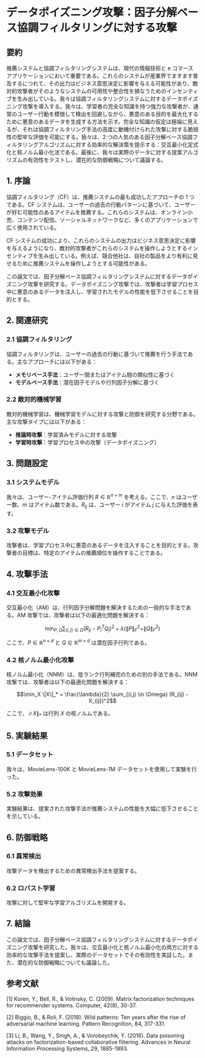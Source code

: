 # データポイズニング攻撃：因子分解ベース協調フィルタリングに対する攻撃

## 要約

推薦システムと協調フィルタリングシステムは、現代の情報技術と e コマースアプリケーションにおいて重要である。これらのシステムが産業界でますます普及するにつれて、その出力はビジネス意思決定に影響を与える可能性があり、敵対的攻撃者がそのようなシステムの可用性や整合性を損なうためのインセンティブを生み出している。我々は協調フィルタリングシステムに対するデータポイズニング攻撃を導入する。我々は、学習者の完全な知識を持つ強力な攻撃者が、通常のユーザー行動を模倣して検出を回避しながら、悪意のある目的を最大化するために悪意のあるデータを生成する方法を示す。完全な知識の仮定は極端に見えるが、それは協調フィルタリング手法の高度に動機付けられた攻撃に対する脆弱性の堅牢な評価を可能にする。我々は、2 つの人気のある因子分解ベース協調フィルタリングアルゴリズムに対する効率的な解決策を提示する：交互最小化定式化と核ノルム最小化法である。最後に、我々は実際のデータに対する提案アルゴリズムの有効性をテストし、潜在的な防御戦略について議論する。

## 1. 序論

協調フィルタリング（CF）は、推薦システムの最も成功したアプローチの 1 つである。CF システムは、ユーザーの過去の行動パターンに基づいて、ユーザーが好む可能性のあるアイテムを推薦する。これらのシステムは、オンライン小売、コンテンツ配信、ソーシャルネットワークなど、多くのアプリケーションで広く使用されている。

CF システムの成功により、これらのシステムの出力はビジネス意思決定に影響を与えるようになり、敵対的攻撃者がこれらのシステムを操作しようとするインセンティブを生み出している。例えば、競合他社は、自社の製品をより有利に見せるために推薦システムを操作しようとする可能性がある。

この論文では、因子分解ベース協調フィルタリングシステムに対するデータポイズニング攻撃を研究する。データポイズニング攻撃では、攻撃者は学習プロセス中に悪意のあるデータを注入し、学習されたモデルの性能を低下させることを目的とする。

## 2. 関連研究

### 2.1 協調フィルタリング

協調フィルタリングは、ユーザーの過去の行動に基づいて推薦を行う手法である。主なアプローチには以下がある：

- **メモリベース手法**：ユーザー間またはアイテム間の類似性に基づく
- **モデルベース手法**：潜在因子モデルや行列因子分解に基づく

### 2.2 敵対的機械学習

敵対的機械学習は、機械学習モデルに対する攻撃と防御を研究する分野である。主な攻撃タイプには以下がある：

- **推論時攻撃**：学習済みモデルに対する攻撃
- **学習時攻撃**：学習プロセス中の攻撃（データポイズニング）

## 3. 問題設定

### 3.1 システムモデル

我々は、ユーザー-アイテム評価行列 $R \in \mathbb{R}^{n \times m}$ を考える。ここで、$n$ はユーザー数、$m$ はアイテム数である。$R_{ij}$ は、ユーザー $i$ がアイテム $j$ に与えた評価を表す。

### 3.2 攻撃モデル

攻撃者は、学習プロセス中に悪意のあるデータを注入することを目的とする。攻撃者の目標は、特定のアイテムの推薦順位を操作することである。

## 4. 攻撃手法

### 4.1 交互最小化攻撃

交互最小化（AM）は、行列因子分解問題を解決するための一般的な手法である。AM 攻撃では、攻撃者は以下の最適化問題を解決する：

$$\min_{P,Q} \sum_{(i,j) \in \Omega} (R_{ij} - P_i^T Q_j)^2 + \lambda(\|P\|_F^2 + \|Q\|_F^2)$$

ここで、$P \in \mathbb{R}^{n \times d}$ と $Q \in \mathbb{R}^{m \times d}$ は潜在因子行列である。

### 4.2 核ノルム最小化攻撃

核ノルム最小化（NNM）は、低ランク行列補完のための別の手法である。NNM 攻撃では、攻撃者は以下の最適化問題を解決する：

$$\min_X \|X\|_* + \frac{\lambda}{2} \sum_{(i,j) \in \Omega} (R_{ij} - X_{ij})^2$$

ここで、$\|X\|_*$ は行列 $X$ の核ノルムである。

## 5. 実験結果

### 5.1 データセット

我々は、MovieLens-100K と MovieLens-1M データセットを使用して実験を行った。

### 5.2 攻撃効果

実験結果は、提案された攻撃手法が推薦システムの性能を大幅に低下させることを示している。

## 6. 防御戦略

### 6.1 異常検出

攻撃データを検出するための異常検出手法を提案する。

### 6.2 ロバスト学習

攻撃に対して堅牢な学習アルゴリズムを開発する。

## 7. 結論

この論文では、因子分解ベース協調フィルタリングシステムに対するデータポイズニング攻撃を研究した。我々は、交互最小化と核ノルム最小化の両方に対する効率的な攻撃手法を提案し、実際のデータセットでその有効性を実証した。また、潜在的な防御戦略についても議論した。

## 参考文献

[1] Koren, Y., Bell, R., & Volinsky, C. (2009). Matrix factorization techniques for recommender systems. Computer, 42(8), 30-37.

[2] Biggio, B., & Roli, F. (2018). Wild patterns: Ten years after the rise of adversarial machine learning. Pattern Recognition, 84, 317-331.

[3] Li, B., Wang, Y., Singh, A., & Vorobeychik, Y. (2016). Data poisoning attacks on factorization-based collaborative filtering. Advances in Neural Information Processing Systems, 29, 1885-1893.
